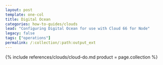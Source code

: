 ```yaml
---
layout: post
template: one-col
title: Digital Ocean
categories: how-to-guides/clouds
lead: "Configuring Digital Ocean for use with Cloud 66 for Node"
legacy: false
tags: ["operations"]
permalink: /:collection/:path:output_ext
---
```



{% include references/clouds/cloud-do.md  product = page.collection %}

